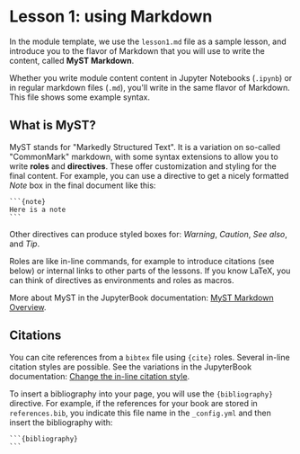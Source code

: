 # Lesson 1: using Markdown

In the module template, we use the `lesson1.md` file as a sample lesson, and introduce you to the flavor of Markdown that you will use to write the content, called **MyST Markdown**.

Whether you write module content content in Jupyter Notebooks (`.ipynb`) or
in regular markdown files (`.md`), you'll write in the same flavor of Markdown.
This file shows some example syntax.

## What is MyST?

MyST stands for "Markedly Structured Text". It
is a variation on so-called "CommonMark" markdown,
with some syntax extensions to allow you to write **roles** and **directives**.
These offer customization and styling for the final content.
For example, you can use a directive to get a nicely formatted *Note*  box in the final document like this:

````
```{note}
Here is a note
```
````

Other directives can produce styled boxes for: *Warning*, *Caution*, *See also*, and *Tip*.

Roles are like in-line commands, for example to introduce citations (see below) or internal links to other parts of the lessons. If you know LaTeX, you can think of directives as environments and roles as macros.

More about MyST in the JupyterBook documentation: [MyST Markdown Overview](https://jupyterbook.org/content/myst.html).



## Citations

You can cite references from a `bibtex` file using `{cite}` roles. Several in-line citation styles are possible.
See the variations in the JupyterBook documentation: [Change the in-line citation style](https://jupyterbook.org/en/stable/content/citations.html#change-the-in-line-citation-style).

To insert a bibliography into your page, you will use the `{bibliography}` directive. For example, if the references for your book are stored in `references.bib`, you indicate this file name in the `_config.yml` and
then insert the bibliography with:

````
```{bibliography}
```
````